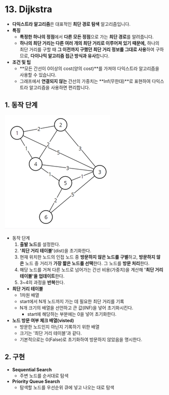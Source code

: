# 13. Dijkstra

- **다익스트라 알고리즘**은 대표적인 **최단 경로 탐색** 알고리즘입니다.
- **특징**
  - **특정한 하나의 정점**에서 **다른 모든 정점**으로 가는 **최단 경로**를 알려줍니다.
  - **하나의 최단 거리는 다른 여러 개의 최단 거리로 이루어져 있기 때문에,** 하나의 최단 거리를 구할 때 **그 이전까지 구했던 최단 거리 정보를 그대로 사용**하여 구하므로, **다이나믹 알고리즘 접근 방식과 유사**합니다.
- **조건 및 팁**
  - **모든 간선이 0이상의 cost(양의 cost)**를 가져야 다익스트라 알고리즘을 사용할 수 있습니다.
  - 그래프에서 **연결되지 않는** 간선의 가중치는 **Inf(무한대)**로 표현하여 다익스트라 알고리즘을 사용하면 편리합니다.

## **1. 동작 단계**

![download.png](13%20Dijkstra%20de7f755b14b04e3f9aca173e7f4f9ae6/download.png)

- 동작 단계
  1. **출발 노드**를 설정한다.
  2. **'최단 거리 테이블'**(dist)을 초기화한다.
  3. 현재 위치한 노드의 인접 노드 중 **방문하지 않은 노드를 구별**하고, **방문하지 않은** 노드 중 거리가 **가장 짧은 노드를 선택**한다. 그 노드를 **방문 처리**한다.
  4. 해당 노드를 거쳐 다른 노드로 넘어가는 간선 비용(가중치)을 계산해 **'최단 거리 테이블'을 업데이트**한다.
  5. 3~4의 과정을 **반복**한다.
- **최단 거리 테이블**
  - 1차원 배열
  - start에서 N개 노드까지 가는 데 필요한 최단 거리를 기록
  - N개 크기의 배열을 선언하고 큰 값(INF)을 넣어 초기화시킨다.
    - start에 해당하는 부분에는 0을 넣어 초기화한다.
- **노드 방문 여부 체크 배열(visted)**
  - 방문한 노드인지 아닌지 기록하기 위한 배열
  - 크기는 '최단 거리 테이블'과 같다.
  - 기본적으로는 0(False)로 초기화하여 방문하지 않았음을 명시한다.

## **2. 구현**

- **Sequential Search**
  - 주변 노드를 순서대로 탐색
- **Priority Queue Search**
  - 탐색할 노드를 우선순위 큐에 넣고 나오는 대로 탐색
